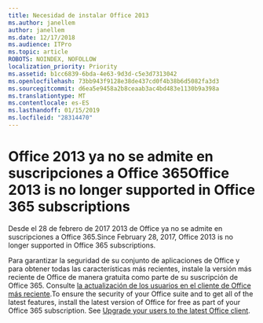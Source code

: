 ```yaml
---
title: Necesidad de instalar Office 2013
ms.author: janellem
author: janellem
ms.date: 12/17/2018
ms.audience: ITPro
ms.topic: article
ROBOTS: NOINDEX, NOFOLLOW
localization_priority: Priority
ms.assetid: b1cc6839-6bda-4e63-9d3d-c5e3d7313042
ms.openlocfilehash: 73bb943f9128e38de437cd0f4b38b6d5082fa3d3
ms.sourcegitcommit: d6ea5e9458a2b8ceaab3ac4bd483e1130b9a398a
ms.translationtype: MT
ms.contentlocale: es-ES
ms.lasthandoff: 01/15/2019
ms.locfileid: "28314470"
---
```

# <a name="office-2013-is-no-longer-supported-in-office-365-subscriptions"></a><span data-ttu-id="e389a-102">Office 2013 ya no se admite en suscripciones a Office 365</span><span class="sxs-lookup"><span data-stu-id="e389a-102">Office 2013 is no longer supported in Office 365 subscriptions</span></span>

<span data-ttu-id="e389a-103">Desde el 28 de febrero de 2017 2013 de Office ya no se admite en suscripciones a Office 365.</span><span class="sxs-lookup"><span data-stu-id="e389a-103">Since February 28, 2017, Office 2013 is no longer supported in Office 365 subscriptions.</span></span>
  
<span data-ttu-id="e389a-p101">Para garantizar la seguridad de su conjunto de aplicaciones de Office y para obtener todas las características más recientes, instale la versión más reciente de Office de manera gratuita como parte de su suscripción de Office 365. Consulte [la actualización de los usuarios en el cliente de Office más reciente](https://docs.microsoft.com/office365/admin/setup/upgrade-users-to-latest-office-client).</span><span class="sxs-lookup"><span data-stu-id="e389a-p101">To ensure the security of your Office suite and to get all of the latest features, install the latest version of Office for free as part of your Office 365 subscription. See [Upgrade your users to the latest Office client](https://docs.microsoft.com/office365/admin/setup/upgrade-users-to-latest-office-client).</span></span>
  

